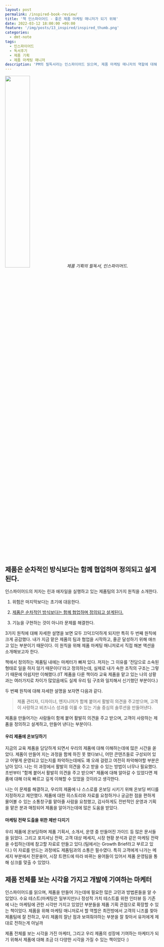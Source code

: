 ```yaml
---
layout: post
permalink: /inspired-book-review/
title: '책 인스파이어드 - 좋은 제품 마케팅 매니저가 되기 위해'
date: 2022-03-12 18:00:00 +09:00
feature: '/img/posts/13_inspired/inspired_thumb.png'
categories:
  - dmt-note
tags:
  - 인스파이어드
  - 독서후기
  - 제품 기획
  - 제품 마케팅 매니저
description: 'PM의 필독서라는 인스파이어드 읽으며, 제품 마케팅 매니저의 역할에 대해 고민해보았다.'
---
```


<img src="http://image.yes24.com/goods/67512293/XL"  width="40%"/>*제품 기획의 필독서, 인스파이어드.*



## 제품은 순차적인 방식보다는 함께 협업하며 정의되고 설계된다.

인스파이어드의 저자는 린과 애자일을 실행하고 있는 제품팀의 3가지 원칙을 소개한다.

1. 위험은 마지막보다는 초기에 대응한다.

2. <u>제품은 순차적인 방식보다는 함께 협업하며 정의되고 설계된다.</u>

3. 기능을 구현하는 것이 아니라 문제를 해결한다.

3가지 원칙에 대해 자세한 설명을 보면 모두 끄덕끄덕하게 되지만 특히 두 번째 원칙에 크게 공감했다. 내가 지금 맡은 제품의 팀과 협업을 시작하고, 줄곧 달성하기 위해 애쓰고 있는 부분이기 때문이다. 이 원칙을 위해 제품 마케팅 매니저로서 직접 해본 액션을 소개해보고자 한다.

책에서 정의하는 제품팀 내에는 마케터가 빠져 있다. 저자는 그 이유를 '전담으로 소속된 형태로 일을 하지 않기 때문이다'라고 정의하는데, 실제로 내가 속한 조직의 구조는 그렇기 때문에 아쉽지만 이해했다.(IT 제품을 다룬 책이라 교육 제품을 맡고 있는 나의 상황과는 여러가지로 차이가 많았음에도 실제 우리 팀 구조와 일치해서 신기했던 부분이다.)

두 번째 원칙에 대해 자세한 설명을 보자면 다음과 같다.

> 제품 관리자, 디자이너, 엔지니어가 함께 붙어서 활발히 의견을 주고받으며, 고객이 사랑하고 비즈니스 성과를 이룰 수 있는 기술 중심의 솔루션을 만들어낸다.

제품을 만들어가는 사람들이 함께 붙어 활발히 의견을 주고 받으며, 고객이 사랑하는 제품을 정의하고 설계하고, 만들어 낸다는 부분이다.

#### 우리 제품에 온보딩하기

지금의 교육 제품을 담당하게 되면서 우리의 제품에 대해 이해하는데에 많은 시간을 쏟았다. 제품이 만들어 지는 과정을 함께 하진 못 했다보니, 어떤 콘텐츠들로 구성되어 있고 어떻게 운영되고 있는지를 파악하는데에도 꽤 오래 걸렸고 여전히 파악해야할 부분은 남아 있다. 나는 이 과정에서 활발히 의견을 주고 받을 수 있는 방법이 너무나 필요했다. 초반부터 "함께 붙어서 활발히 의견을 주고 받으며" 제품에 대해 알아갈 수 있었다면 제품에 대해 더욱 빠르고 깊게 이해할 수 있었을 것이라고 생각한다.

나는 이 문제를 해결하고, 우리의 제품에 나 스스로를 온보딩 시키기 위해 온보딩 버디를 지정하자고 제안했다. 제품에 대한 히스토리와 자료를 요청하거나 궁금한 점을 편하게 물어볼 수 있는 소통창구를 맡아줄 사람을 요청했고, 감사하게도 전반적인 운영과 기획을 맡은 분과 매칭되어 제품을 알아가는데에 많은 도움을 받았다.

#### 마케팅 전략 도출을 위한 제반 다지기

우리 제품에 온보딩하며 제품 기획서, 소개서, 운영 중 만들어진 가이드 등 많은 문서들을 읽었다. 그리고 포지셔닝 전략, 고객 대상 메세지, 시장 현황 분석과 같은 마케팅 전략을 수립하는데에 참고할 자료로 만들고 있다.(팀에서는 Growth Brief라고 부르고 있다.) 이 자료를 만드는 과정에도 제품팀과의 소통은 필수였다. 특히 고객에게 나가는 메세지 부분에서 전문용어, 시장 트랜드에 따라 바뀌는 용어들이 있어서 제품 운영팀을 통해 싱크를 맞출 수 있었다.

## 제품 전체를 보는 시각을 가지고 개발에 기여하는 마케터

인스파이어드를 읽으며, 제품을 만들어 가는데에 필요한 많은 고민과 방법론들을 알 수 있었다. 수요 테스트(마케팅은 일부지만)나 정성적 가치 테스트를 위한 인터뷰 등 기존에 나는 마케팅에 관한 시각만 가지고 있었던 부분들을 제품 기획 관점으로 확장할 수 있는 책이었다. 제품을 위해 마케팅 매니저로서 할 역할은 최전방에서 고객의 니즈를 찾아 제품팀에 잘 전하고, 우리 제품의 잘난 점과 보여줘야하는 부분을 잘 찾아서 유저에게 제대로 전하는게 아닐까

제품 전체를 보는 시각을 가진 마케터, 그리고 우리 제품의 성장에 기여하는 마케터가 되기 위해서 제품에 대해 조금 더 다양한 시각을 가질 수 있는 책이었다 :)
